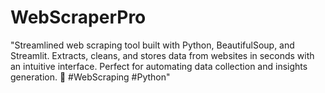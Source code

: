 # WebScraperPro
"Streamlined web scraping tool built with Python, BeautifulSoup, and Streamlit. Extracts, cleans, and stores data from websites in seconds with an intuitive interface. Perfect for automating data collection and insights generation. 🚀 #WebScraping #Python"
